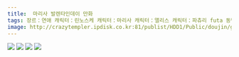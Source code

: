 ```yaml
---
title:  마리사 발렌타인데이 만화
tags: 장르：연애 캐릭터：린노스케 캐릭터：마리사 캐릭터：앨리스 캐릭터：파츄리 futa 동방_웹코믹
image: http://crazytempler.ipdisk.co.kr:81/publist/HDD1/Public/doujin/ghap/5885/001.jpg
---
```

<img src="http://crazytempler.ipdisk.co.kr:81/publist/HDD1/Public/doujin/ghap/5885/001.jpg">
<img src="http://crazytempler.ipdisk.co.kr:81/publist/HDD1/Public/doujin/ghap/5885/002.jpg">
<img src="http://crazytempler.ipdisk.co.kr:81/publist/HDD1/Public/doujin/ghap/5885/003.jpg">
<img src="http://crazytempler.ipdisk.co.kr:81/publist/HDD1/Public/doujin/ghap/5885/004.jpg">
